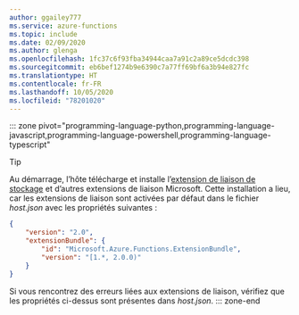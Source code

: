 ```yaml
---
author: ggailey777
ms.service: azure-functions
ms.topic: include
ms.date: 02/09/2020
ms.author: glenga
ms.openlocfilehash: 1fc37c6f93fba34944caa7a91c2a89ce5dcdc398
ms.sourcegitcommit: eb6bef1274b9e6390c7a77ff69bf6a3b94e827fc
ms.translationtype: HT
ms.contentlocale: fr-FR
ms.lasthandoff: 10/05/2020
ms.locfileid: "78201020"
---
```

::: zone pivot="programming-language-python,programming-language-javascript,programming-language-powershell,programming-language-typescript"  
> [!TIP]
> Au démarrage, l’hôte télécharge et installe l’[extension de liaison de stockage](../articles/azure-functions/functions-bindings-storage-queue.md#functions-2x-and-higher) et d’autres extensions de liaison Microsoft. Cette installation a lieu, car les extensions de liaison sont activées par défaut dans le fichier *host.json* avec les propriétés suivantes :
>
> ```json
> {
>     "version": "2.0",
>     "extensionBundle": {
>         "id": "Microsoft.Azure.Functions.ExtensionBundle",
>         "version": "[1.*, 2.0.0)"
>     }
> }
> ```
>
> Si vous rencontrez des erreurs liées aux extensions de liaison, vérifiez que les propriétés ci-dessus sont présentes dans *host.json*.
::: zone-end  